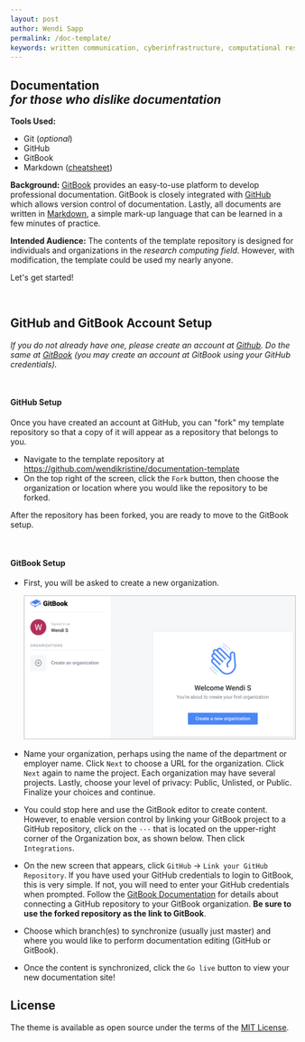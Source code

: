 ```yaml
---
layout: post
author: Wendi Sapp
permalink: /doc-template/
keywords: written communication, cyberinfrastructure, computational research facilitation
---
```

## Documentation <br>_for those who dislike documentation_

**Tools Used:**
- Git (_optional_)
- GitHub
- GitBook
- Markdown ([cheatsheet](markdown-cheatsheet.pdf))

**Background:**
[GitBook](http://gitbook.com) provides an easy-to-use platform to develop professional documentation. GitBook is closely integrated with [GitHub](http://www.github.com) which allows version control of documentation. Lastly, all documents are written in [Markdown](https://en.wikipedia.org/wiki/Markdown), a simple mark-up language that can be learned in a few minutes of practice.

**Intended Audience:**
The contents of the template repository is designed for individuals and organizations in the _research computing field_. However, with modification, the template could be used my nearly anyone.

Let's get started!

<br>

## GitHub and GitBook Account Setup

_If you do not already have one, please create an account at [Github](https://github.com/). Do the same at [GitBook](http://www.gitbook.com) (you may create an account at GitBook using your GitHub credentials)._

<br>

#### GitHub Setup

Once you have created an account at GitHub, you can "fork" my template repository so that a copy of it will appear as a repository that belongs to you.

- Navigate to the template repository at https://github.com/wendikristine/documentation-template
- On the top right of the screen, click the `Fork` button, then choose the organization or location where you would like the repository to be forked.

After the repository has been forked, you are ready to move to the GitBook setup.

<br>

#### GitBook Setup
- First, you will be asked to create a new organization.    

  <a target="_new" href="screenshots/new-org.png"><img src="screenshots/new-org.png" style="border-style:ridge;border-color:#bfbfbf;border-width:1px;width:550px;" /></a>   
  <!-- o_ -->


- Name your organization, perhaps using the name of the department or employer name. Click `Next` to choose a URL for the organization. Click `Next` again to name the project. Each organization may have several projects. Lastly, choose your level of privacy: Public, Unlisted, or Public. Finalize your choices and continue.

- You could stop here and use the GitBook editor to create content. However, to enable version control by linking your GitBook project to a GitHub repository, click on the `···` that is located on the upper-right corner of the Organization box, as shown below. Then click `Integrations`.

- On the new screen that appears, click `GitHub` &rarr; `Link your GitHub Repository`. If you have used your GitHub credentials to login to GitBook, this is very simple. If not, you will need to enter your GitHub credentials when prompted. Follow the [GitBook Documentation](https://docs.gitbook.com/integrations/github) for details about connecting a GitHub repository to your GitBook organization. **Be sure to use the forked repository as the link to GitBook**.

- Choose which branch(es) to synchronize (usually just master) and where you would like to perform documentation editing (GitHub or GitBook).

- Once the content is synchronized, click the `Go live` button to view your new documentation site!


## License

The theme is available as open source under the terms of the
[MIT License](http://opensource.org/licenses/MIT).
